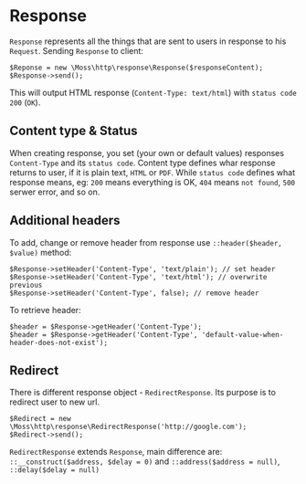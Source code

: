 # Response

`Response` represents all the things that are sent to users in response to his `Request`.
Sending `Response` to client:

	$Reponse = new \Moss\http\response\Response($responseContent);
	$Response->send();

This will output HTML response (`Content-Type: text/html`) with `status code` `200` (`OK`).

## Content type & Status

When creating response, you set (your own or default values) responses `Content-Type` and its `status code`.
Content type defines whar response returns to user, if it is plain text, `HTML` or `PDF`.
While `status code` defines what response means, eg: `200` means everything is OK, `404` means `not found`, `500` serwer error, and so on.

## Additional headers

To add, change or remove header from response use `::header($header, $value)` method:

	$Response->setHeader('Content-Type', 'text/plain'); // set header
	$Response->setHeader('Content-Type', 'text/html'); // overwrite previous
	$Response->setHeader('Content-Type', false); // remove header

To retrieve header:

	$header = $Response->getHeader('Content-Type');
	$header = $Response->getHeader('Content-Type', 'default-value-when-header-does-not-exist');

## Redirect

There is different response object - `RedirectResponse`. Its purpose is to redirect user to new url.

	$Redirect = new \Moss\http\response\RedirectResponse('http://google.com');
	$Redirect->send();

`RedirectResponse` extends `Response`, main difference are: `::__construct($address, $delay = 0)` and `::address($address = null)`, `::delay($delay = null)`
